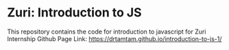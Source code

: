 # Zuri: Introduction to JS

This repository contains the code for introduction to javascript for Zuri Internship
Github Page Link: https://drtamtam.github.io/introduction-to-js-1/
